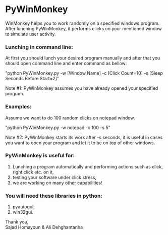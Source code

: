 # PyWinMonkey  
WinMonkey helps you to work randomly on a specified windows program. After lunching PyWinMonkey, it performs clicks on your mentioned window to simulate user activity.  

### Lunching in command line:  
At first you should lunch your desired program manually and after that you should open command line and enter command as bellow:  
  
"python PyWinMonkey.py -w [Window Name] -c [Click Count=10] -s [Sleep Seconds Before Start=2]"  
  
Note #1: PyWinMonkey assumes you have already opened your specified program.  

### Examples:  
Assume we want to do 100 random clicks on notepad window.  

"python PyWinMonkey.py -w notepad -c 100 -s 5"  

Note #2: PyWinMonkey starts its work after -s seconds, it is useful in cases you want to open your program and let it to be on top of other windows.  

### PyWinMonkey is useful for:  
1) Lunching a program automatically and performing actions such as click, right click etc. on it,  
2) testing your software under click stress,  
3) we are working on many other capabilities!  

### You will need these libraries in python:  
1) pyautogui,  
2) win32gui.  

Thank you,  
Sajad Homayoun & Ali Dehghantanha
